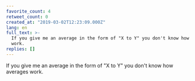 ```yaml
---
favorite_count: 4
retweet_count: 0
created_at: "2019-03-02T12:23:09.000Z"
lang: en
full_text: >-
  If you give me an average in the form of "X to Y" you don't know how averages
  work.
replies: []
---
```


If you give me an average in the form of "X to Y" you don't know how averages
work.
